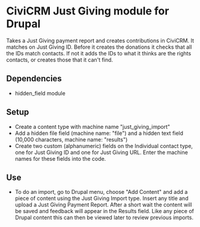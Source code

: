 # CiviCRM Just Giving module for Drupal

Takes a Just Giving payment report and creates contributions in CiviCRM. It matches on Just Giving ID. Before it creates the donations it checks that all the IDs match contacts. If not it adds the IDs to what it thinks are the rights contacts, or creates those that it can't find.

## Dependencies
* hidden_field module

## Setup
* Create a content type with machine name "just_giving_import"
* Add a hidden file field (machine name: "file") and a hidden text field (10,000 characters, machine name: "results")
* Create two custom (alphanumeric) fields on the Individual contact type, one for Just Giving ID and one for Just Giving URL. Enter the machine names for these fields into the code.

## Use
* To do an import, go to Drupal menu, choose "Add Content" and add a piece of content using the Just Giving Import type. Insert any title and upload a Just Giving Payment Report. After a short wait the content will be saved and feedback will appear in the Results field. Like any piece of Drupal content this can then be viewed later to review previous imports. 

